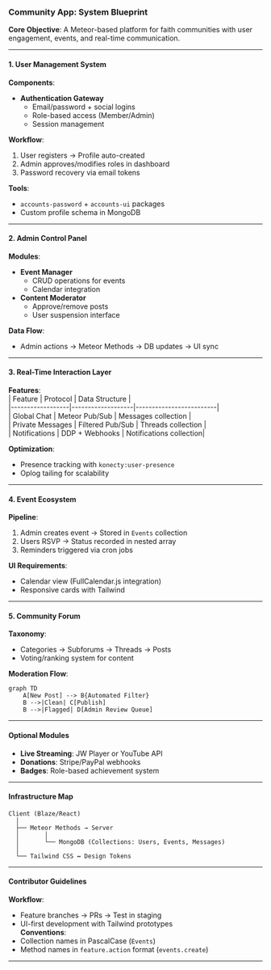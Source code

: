 ### **Community App: System Blueprint**  
**Core Objective**: A Meteor-based platform for faith communities with user engagement, events, and real-time communication.

---

#### **1. User Management System**  
**Components**:  
* **Authentication Gateway**  
  - Email/password + social logins  
  - Role-based access (Member/Admin)  
  - Session management  

**Workflow**:  
1. User registers → Profile auto-created  
2. Admin approves/modifies roles in dashboard  
3. Password recovery via email tokens  

**Tools**:  
* `accounts-password` + `accounts-ui` packages  
* Custom profile schema in MongoDB  

---

#### **2. Admin Control Panel**  
**Modules**:  
* **Event Manager**  
  - CRUD operations for events  
  - Calendar integration  
* **Content Moderator**  
  - Approve/remove posts  
  - User suspension interface  

**Data Flow**:  
* Admin actions → Meteor Methods → DB updates → UI sync  

---

#### **3. Real-Time Interaction Layer**  
**Features**:  
| Feature          | Protocol          | Data Structure          |  
|------------------|-------------------|-------------------------|  
| Global Chat      | Meteor Pub/Sub    | Messages collection     |  
| Private Messages | Filtered Pub/Sub  | Threads collection      |  
| Notifications    | DDP + Webhooks    | Notifications collection|  

**Optimization**:  
* Presence tracking with `konecty:user-presence`  
* Oplog tailing for scalability  

---

#### **4. Event Ecosystem**  
**Pipeline**:  
1. Admin creates event → Stored in `Events` collection  
2. Users RSVP → Status recorded in nested array  
3. Reminders triggered via cron jobs  

**UI Requirements**:  
* Calendar view (FullCalendar.js integration)  
* Responsive cards with Tailwind  

---

#### **5. Community Forum**  
**Taxonomy**:  
* Categories → Subforums → Threads → Posts  
* Voting/ranking system for content  

**Moderation Flow**:  
```mermaid
graph TD  
    A[New Post] --> B{Automated Filter}  
    B -->|Clean| C[Publish]  
    B -->|Flagged| D[Admin Review Queue]  
```

---

#### **Optional Modules**  
* **Live Streaming**: JW Player or YouTube API  
* **Donations**: Stripe/PayPal webhooks  
* **Badges**: Role-based achievement system  

---

#### **Infrastructure Map**  
```plaintext
Client (Blaze/React)  
  │  
  ├── Meteor Methods → Server  
  │       │  
  │       └── MongoDB (Collections: Users, Events, Messages)  
  │  
  └── Tailwind CSS ↔ Design Tokens  
```

---

#### **Contributor Guidelines**  
**Workflow**:  
   - Feature branches → PRs → Test in staging  
   - UI-first development with Tailwind prototypes  
**Conventions**:  
   - Collection names in PascalCase (`Events`)  
   - Method names in `feature.action` format (`events.create`)  

---

